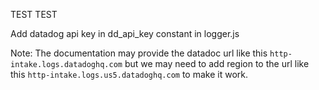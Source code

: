 TEST TEST

Add datadog api key in dd_api_key constant in logger.js

Note: The documentation may provide the datadoc url like this `http-intake.logs.datadoghq.com` but we may need to add region to the url like
this `http-intake.logs.us5.datadoghq.com` to make it work.
